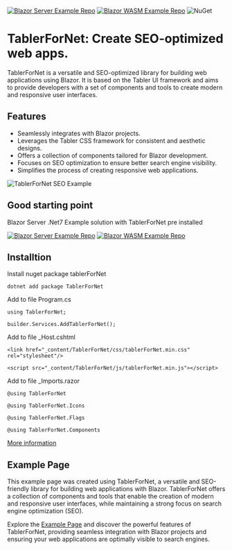 [![Blazor Server Example Repo](https://img.shields.io/badge/Blazor%20Server%20Example-Repo-brightgreen?style=flat&logo=github)](https://github.com/Nix1983/BlazorServerTablerForNetExample)
[![Blazor WASM Example Repo](https://img.shields.io/badge/Blazor%20WASM%20Example-Repo-brightgreen?style=flat&logo=github)](https://github.com/Nix1983/BlazorWasmTablerForNetExample)
![NuGet](https://img.shields.io/nuget/v/TablerForNet.svg)

# TablerForNet: Create SEO-optimized web apps.

TablerForNet is a versatile and SEO-optimized library for building web applications using Blazor. It is based on the Tabler UI framework and aims to provide developers with a set of components and tools to create modern and responsive user interfaces.

## Features

- Seamlessly integrates with Blazor projects.
- Leverages the Tabler CSS framework for consistent and aesthetic designs.
- Offers a collection of components tailored for Blazor development.
- Focuses on SEO optimization to ensure better search engine visibility.
- Simplifies the process of creating responsive web applications.
  
![TablerForNet SEO Example](https://i.imgur.com/2V8eNf4.png)

## Good starting point

Blazor Server .Net7 Example solution with TablerForNet pre installed

[![Blazor Server Example Repo](https://img.shields.io/badge/Blazor%20Server%20Example-Repo-brightgreen?style=flat&logo=github)](https://github.com/Nix1983/BlazorServerTablerForNetExample) [![Blazor WASM Example Repo](https://img.shields.io/badge/Blazor%20WASM%20Example-Repo-brightgreen?style=flat&logo=github)](https://github.com/Nix1983/BlazorWasmTablerForNetExample)

## Installtion

Install nuget package tablerForNet

`dotnet add package TablerForNet`


Add to file Program.cs

`using TablerForNet;`

`builder.Services.AddTablerForNet();`



Add to file _Host.cshtml

`<link href="_content/TablerForNet/css/tablerForNet.min.css" rel="stylesheet"/>`

`<script src="_content/TablerForNet/js/tablerForNet.min.js"></script>`


Add to file _Imports.razor

`@using TablerForNet`

`@using TablerForNet.Icons`

`@using TablerForNet.Flags`

`@using TablerForNet.Components`


[More information](https://ghostlyInc.com/en-US/tabler-for-net-and-balzor-usage/)
  
## Example Page

This example page was created using TablerForNet, a versatile and SEO-friendly library for building web applications with Blazor. TablerForNet offers a collection of components and tools that enable the creation of modern and responsive user interfaces, while maintaining a strong focus on search engine optimization (SEO).

Explore the [Example Page](https://ghostlyInc.com) and discover the powerful features of TablerForNet, providing seamless integration with Blazor projects and ensuring your web applications are optimally visible to search engines.


